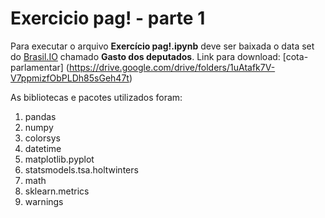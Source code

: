 # Exercicio pag! - parte 1

Para executar o arquivo **Exercício pag!.ipynb** deve ser baixada o data set do [Brasil.IO](https://brasil.io/datasets "Brasil.IO dataset") chamado **Gasto dos deputados**.
Link para download: [cota-parlamentar] (https://drive.google.com/drive/folders/1uAtafk7V-V7ppmizfObPLDh85sGeh47t)

As bibliotecas e pacotes utilizados foram:
1. pandas
2. numpy
3. colorsys
4. datetime
5. matplotlib.pyplot
6. statsmodels.tsa.holtwinters
7. math
8. sklearn.metrics
9. warnings
